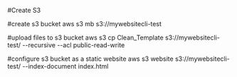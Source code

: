 #Create S3

#create s3 bucket
aws s3 mb s3://mywebsitecli-test

#upload files to s3 bucket
aws s3 cp Clean_Template s3://mywebsitecli-test/ --recursive --acl public-read-write

#configure s3 bucket as a static website 
aws s3 website s3://mywebsitecli-test/ --index-document index.html


